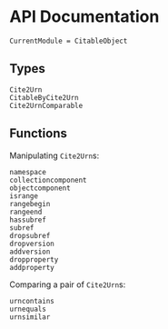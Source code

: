 # API Documentation


```@meta
CurrentModule = CitableObject
```

## Types
```@docs
Cite2Urn
CitableByCite2Urn
Cite2UrnComparable
```
## Functions

Manipulating `Cite2Urn`s:

```@docs
namespace
collectioncomponent
objectcomponent
isrange
rangebegin
rangeend
hassubref
subref
dropsubref
dropversion
addversion
dropproperty
addproperty
```

Comparing a pair of `Cite2Urn`s:

```@docs
urncontains
urnequals
urnsimilar
```

